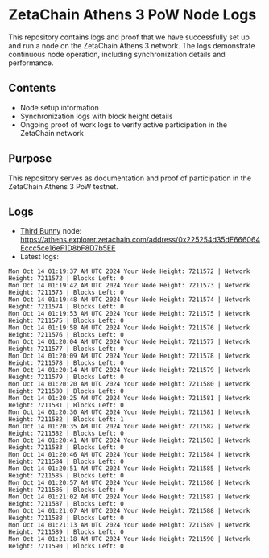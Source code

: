 # ZetaChain Athens 3 PoW Node Logs
This repository contains logs and proof that we have successfully set up and run a node on the ZetaChain Athens 3 network. The logs demonstrate continuous node operation, including synchronization details and performance.

## Contents
- Node setup information
- Synchronization logs with block height details
- Ongoing proof of work logs to verify active participation in the ZetaChain network

## Purpose
This repository serves as documentation and proof of participation in the ZetaChain Athens 3 PoW testnet.

## Logs

- [Third Bunny](https://thirdbunny.xyz/) node: https://athens.explorer.zetachain.com/address/0x225254d35dE666064Eccc5ce16eF1D8bF8D7b5EE
- Latest logs:
```
Mon Oct 14 01:19:37 AM UTC 2024 Your Node Height: 7211572 | Network Height: 7211572 | Blocks Left: 0
Mon Oct 14 01:19:42 AM UTC 2024 Your Node Height: 7211573 | Network Height: 7211573 | Blocks Left: 0
Mon Oct 14 01:19:48 AM UTC 2024 Your Node Height: 7211574 | Network Height: 7211574 | Blocks Left: 0
Mon Oct 14 01:19:53 AM UTC 2024 Your Node Height: 7211575 | Network Height: 7211575 | Blocks Left: 0
Mon Oct 14 01:19:58 AM UTC 2024 Your Node Height: 7211576 | Network Height: 7211576 | Blocks Left: 0
Mon Oct 14 01:20:04 AM UTC 2024 Your Node Height: 7211577 | Network Height: 7211577 | Blocks Left: 0
Mon Oct 14 01:20:09 AM UTC 2024 Your Node Height: 7211578 | Network Height: 7211578 | Blocks Left: 0
Mon Oct 14 01:20:14 AM UTC 2024 Your Node Height: 7211579 | Network Height: 7211579 | Blocks Left: 0
Mon Oct 14 01:20:20 AM UTC 2024 Your Node Height: 7211580 | Network Height: 7211580 | Blocks Left: 0
Mon Oct 14 01:20:25 AM UTC 2024 Your Node Height: 7211581 | Network Height: 7211581 | Blocks Left: 0
Mon Oct 14 01:20:30 AM UTC 2024 Your Node Height: 7211581 | Network Height: 7211582 | Blocks Left: 1
Mon Oct 14 01:20:35 AM UTC 2024 Your Node Height: 7211582 | Network Height: 7211582 | Blocks Left: 0
Mon Oct 14 01:20:41 AM UTC 2024 Your Node Height: 7211583 | Network Height: 7211583 | Blocks Left: 0
Mon Oct 14 01:20:46 AM UTC 2024 Your Node Height: 7211584 | Network Height: 7211584 | Blocks Left: 0
Mon Oct 14 01:20:51 AM UTC 2024 Your Node Height: 7211585 | Network Height: 7211585 | Blocks Left: 0
Mon Oct 14 01:20:57 AM UTC 2024 Your Node Height: 7211586 | Network Height: 7211586 | Blocks Left: 0
Mon Oct 14 01:21:02 AM UTC 2024 Your Node Height: 7211587 | Network Height: 7211587 | Blocks Left: 0
Mon Oct 14 01:21:07 AM UTC 2024 Your Node Height: 7211588 | Network Height: 7211588 | Blocks Left: 0
Mon Oct 14 01:21:13 AM UTC 2024 Your Node Height: 7211589 | Network Height: 7211589 | Blocks Left: 0
Mon Oct 14 01:21:18 AM UTC 2024 Your Node Height: 7211590 | Network Height: 7211590 | Blocks Left: 0
```
